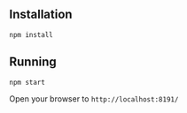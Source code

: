 Installation
------------

    npm install

Running
-------

    npm start

Open your browser to `http://localhost:8191/`
